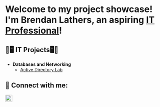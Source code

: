 <h1>Welcome to my project showcase! I'm Brendan Lathers, an aspiring <a href="https://www.linkedin.com/in/brendanlathers/">IT Professional</a>!</h1>

<h2>💾🖥 IT Projects🖥💾 </h2>

- <b>Databases and Networking</b>
  - [Active Directory Lab](https://github.com/bdlathers/ActiveDirectoryLab)

<h2> 🤳 Connect with me:</h2>

[<img align="left" alt="BrendanLathers | LinkedIn" width="22px" src="https://cdn.jsdelivr.net/npm/simple-icons@v3/icons/linkedin.svg" />][linkedin]

[linkedin]: https://www.linkedin.com/in/brendanlathers/

